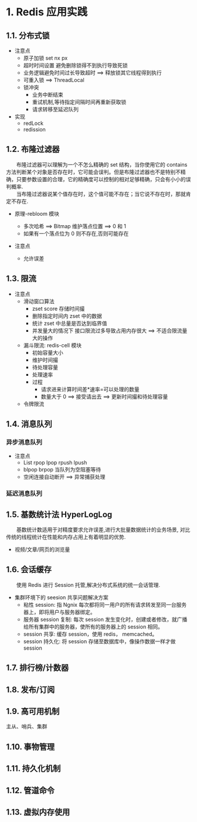 # 1. Redis 应用实践

## 1.1. 分布式锁

- 注意点
  - 原子加锁 set nx px
  - 超时时间设置 避免删除锁得不到执行导致死锁
  - 业务逻辑避免时间过长导致超时 ==> 释放锁其它线程得到执行
  - 可重入锁 ==> ThreadLocal
  - 锁冲突
    - 业务中断结束
    - 重试机制,等待指定间隔时间再重新获取锁
    - 请求转移至延迟队列
- 实现
  - redLock
  - redission

## 1.2. 布隆过滤器

&emsp;&emsp;布隆过滤器可以理解为一个不怎么精确的 set 结构，当你使用它的 contains 方法判断某个对象是否存在时，它可能会误判。但是布隆过滤器也不是特别不精确，只要参数设置的合理，它的精确度可以控制的相对足够精确，只会有小小的误判概率.<br>
&emsp;&emsp;当布隆过滤器说某个值存在时，这个值可能不存在；当它说不存在时，那就肯定不存在.

- 原理-rebloom 模块

  - 多次哈希 ==> Bitmap 维护落点位置 ==> 0 和 1
  - 如果有一个落点位为 0 则不存在,否则可能存在

- 注意点
  - 允许误差

## 1.3. 限流

- 注意点
  - 滑动窗口算法
    - zset score 存储时间撮
    - 删除指定时间内 zset 中的数据
    - 统计 zset 中总量是否达到临界值
    - 并发量大的情况下 接口限流过多导致占用内存很大 ==> 不适合限流量大的操作
  - 漏斗限流: redis-cell 模块
    - 初始容量大小
    - 维护时间撮
    - 待处理容量
    - 处理速率
    - 过程
      - 请求进来计算时间差\*速率=可以处理的数量
      - 数量大于 0 ==> 接受请出去 ==> 更新时间撮和待处理容量
  - 令牌限流

## 1.4. 消息队列

### 异步消息队列

- 注意点
  - List rpop lpop rpush lpush
  - blpop brpop 当队列为空阻塞等待
  - 空闲连接自动断开 ==> 异常捕获处理

### 延迟消息队列

## 1.5. 基数统计法 HyperLogLog

&emsp;&emsp;基数统计数适用于对精度要求允许误差,进行大批量数据统计的业务场景, 对比传统的线程统计在性能和内存占用上有着明显的优势.

- 视频/文章/网页的浏览量

## 1.6. 会话缓存

&emsp;&emsp;使用 Redis 进行 Session 托管,解决分布式系统的统一会话管理.

- 集群环境下的 seesion 共享问题解决方案
  - 粘性 session: 指 Ngnix 每次都将同一用户的所有请求转发至同一台服务器上，即将用户与服务器绑定。
  - 服务器 session 复制: 每次 session 发生变化时，创建或者修改，就广播给所有集群中的服务器，使所有的服务器上的 session 相同。
  - session 共享: 缓存 session，使用 redis， memcached。
  - session 持久化: 将 session 存储至数据库中，像操作数据一样才做 session

## 1.7. 排行榜/计数器

## 1.8. 发布/订阅

## 1.9. 高可用机制

主从、哨兵、集群

## 1.10. 事物管理

## 1.11. 持久化机制

## 1.12. 管道命令

## 1.13. 虚拟内存使用
